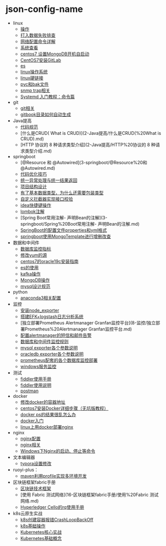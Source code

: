 # json-config-name

- linux
  * [操作](0-linux/操作.md)
  * [打入数据失败排查](0-linux/打入数据失败排查.md)
  * [网络配置命令详解](0-linux/网络配置命令详解.md)
  * [系统查看](0-linux/系统查看.md)
  * [centos7 设置MongoDB开机自启动](0-linux/centos7%20设置MongoDB开机自启动.md)
  * [CentOS7安装GitLab](0-linux/CentOS7安装GitLab.md)
  * [es](0-linux/es.md)
  * [linux操作系统](0-linux/linux操作系统.md)
  * [linux硬链接](0-linux/linux硬链接.md)
  * [pyc和bak文件](0-linux/pyc和bak文件.md)
  * [snmp trap相关](0-linux/snmp%20trap相关.md)
  * [Systemd 入门教程：命令篇](0-linux/Systemd%20入门教程：命令篇.md)
- git
  * [git相关](1-git/git相关.md)
  * [gitbook目录如何自动生成](1-git/gitbook目录如何自动生成.md)
- Java提高
  * [代码规范](2-Java提高/代码规范.md)
  * [什么是CRUD( What is CRUD)](2-Java提高/什么是CRUD(%20What is CRUD).md)
  * [HTTP 协议的 8 种请求类型介绍](2-Java提高/HTTP%20协议的 8 种请求类型介绍.md)
- springboot
  * [@Resource 和 @Autowired](3-springboot/@Resource%20和 @Autowired.md)
  * [代码优化技巧](3-springboot/代码优化技巧.md)
  * [统一异常处理与统一结果返回](3-springboot/统一异常处理与统一结果返回.md)
  * [项目结构设计](3-springboot/项目结构设计.md)
  * [有了基本数据类型，为什么还需要包装类型](3-springboot/有了基本数据类型，为什么还需要包装类型.md)
  * [自定义拦截器实现接口校验](3-springboot/自定义拦截器实现接口校验.md)
  * [idea快捷键操作](3-springboot/idea快捷键操作.md)
  * [lombok注解](3-springboot/lombok注解.md)
  * [Spring Boot常用注解- 声明Bean的注解](3-springboot/Spring%20Boot常用注解- 声明Bean的注解.md)
  * [SpringBoot的配置文件properties和yml格式](3-springboot/SpringBoot的配置文件properties和yml格式.md)
  * [springboot使用MongoTemplate进行增删改查](3-springboot/springboot使用MongoTemplate进行增删改查.md)
- 数据和中间件
  * [数据库监控指标](4-数据和中间件/数据库监控指标.md)
  * [修改yum的源](4-数据和中间件/修改yum的源.md)
  * [centos7的oracle19c安装指南](4-数据和中间件/centos7的oracle19c安装指南.md)
  * [es的使用](4-数据和中间件/es的使用.md)
  * [kafka操作](4-数据和中间件/kafka操作.md)
  * [MongoDB操作](4-数据和中间件/MongoDB操作.md)
  * [mysql设计规范](4-数据和中间件/mysql设计规范.md)
- python
  * [anaconda3相关配置](7-python/anaconda3相关配置.md)
- 监控
  * [安装node_exporter](8-监控/安装node_exporter.md)
  * [搭建EFK+logstash日志分析系统](8-监控/搭建EFK+logstash日志分析系统.md)
  * [独立部署Prometheus Alertmanager Granfan监控平台](8-监控/独立部署Prometheus%20Alertmanager Granfan监控平台.md)
  * [配置alertmanager的短信和邮件告警](8-监控/配置alertmanager的短信和邮件告警.md)
  * [数据库和中间件监控规则](8-监控/数据库和中间件监控规则.md)
  * [mysql exporter各个参数说明](8-监控/mysql%20exporter各个参数说明.md)
  * [oracledb exporter各个参数说明](8-监控/oracledb%20exporter各个参数说明.md)
  * [prometheus配套的各个数据库监控部署](8-监控/prometheus配套的各个数据库监控部署.md)
  * [windows服务监控](8-监控/windows服务监控.md)
- 测试
  * [fiddler使用手册](9-测试/fiddler使用手册.md)
  * [fiddler使用说明](9-测试/fiddler使用说明.md)
  * [postman](9-测试/postman.md)
- docker
  * [修改docker的容器地址](11-docker/修改docker的容器地址.md)
  * [centos7安装Docker详细步骤（无坑版教程）](11-docker/centos7安装Docker详细步骤（无坑版教程）.md)
  * [docker ps的结果很乱怎么办](11-docker/docker%20ps的结果很乱怎么办.md)
  * [docker入门](11-docker/docker入门.md)
  * [linux上用docker部署nginx](11-docker/linux上用docker部署nginx.md)
- nginx
  * [nginx配置](12-nginx/nginx配置.md)
  * [nginx相关](12-nginx/nginx相关.md)
  * [Windows下Nginx的启动、停止等命令](12-nginx/Windows下Nginx的启动、停止等命令.md)
- 文本编辑器
  * [typora设置修改](13-文本编辑器/typora设置修改.md)
- ruoyi-plus：
  * [maven利用profile实现多环境开发](15-ruoyi-plus：/maven利用profile实现多环境开发.md)
- 区块链框架fabric手册
  * [区块链技术框架](16-区块链框架fabric手册/区块链技术框架.md)
  * [使用 Fabric 测试网络](16-区块链框架fabric手册/使用%20Fabric 测试网络.md)
  * [Hyperledger Cello的rq使用手册](16-区块链框架fabric手册/Hyperledger%20Cello的rq使用手册.md)
- k8s云原生实战
  * [k8s创建容器报错CrashLoopBackOff](17-k8s云原生实战/k8s创建容器报错CrashLoopBackOff.md)
  * [k8s基础操作](17-k8s云原生实战/k8s基础操作.md)
  * [Kubernetes核心实战](17-k8s云原生实战/Kubernetes核心实战.md)
  * [Kubernetes基础概念](17-k8s云原生实战/Kubernetes基础概念.md)
